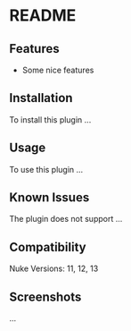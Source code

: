 # README

## Features

- Some nice features

## Installation

To install this plugin ...

## Usage

To use this plugin ...

## Known Issues

The plugin does not support ...

## Compatibility

Nuke Versions: 11, 12, 13

## Screenshots

...
